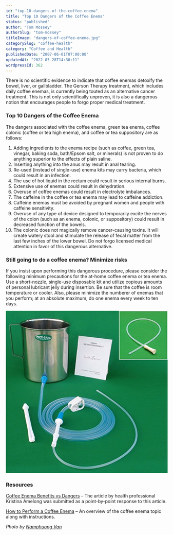 ```yaml
---
id: "top-10-dangers-of-the-coffee-enema"
title: "Top 10 Dangers of the Coffee Enema"
status: "published"
author: "Tom Mossey"
authorSlug: "tom-mossey"
titleImage: "dangers-of-coffee-enema.jpg"
categorySlug: "coffee-health"
category: "Coffee and Health"
publishedDate: "2007-06-01T07:00:00"
updatedAt: "2022-05-28T14:30:11"
wordpressId: 362
---
```


There is no scientific evidence to indicate that coffee enemas detoxify the bowel, liver, or gallbladder. The Gerson Therapy treatment, which includes daily coffee enemas, is currently being touted as an alternative cancer treatment. This is not only scientifically unproven, it is also a dangerous notion that encourages people to forgo proper medical treatment.

### Top 10 Dangers of the Coffee Enema

The dangers associated with the coffee enema, green tea enema, coffee colonic (coffee or tea high enema), and coffee or tea suppository are as follows:

1.  Adding ingredients to the enema recipe (such as coffee, green tea, vinegar, baking soda, bath/Epsom salt, or minerals) is not proven to do anything superior to the effects of plain saline.
2.  Inserting anything into the anus may result in anal tearing.
3.  Re-used (instead of single-use) enema kits may carry bacteria, which could result in an infection.
4.  The use of hot liquid in the rectum could result in serious internal burns.
5.  Extensive use of enemas could result in dehydration.
6.  Overuse of coffee enemas could result in electrolyte imbalances.
7.  The caffeine in the coffee or tea enema may lead to caffeine addiction.
8.  Caffeine enemas must be avoided by pregnant women and people with caffeine sensitivity.
9.  Overuse of any type of device designed to temporarily excite the nerves of the colon (such as an enema, colonic, or suppository) could result in decreased function of the bowels.
10.  The colonic does not magically remove cancer-causing toxins. It will create watery stool and stimulate the release of fecal matter from the last few inches of the lower bowel. Do not forgo licensed medical attention in favor of this dangerous alternative.

### Still going to do a coffee enema? Minimize risks

If you insist upon performing this dangerous procedure, please consider the following minimum precautions for the at-home coffee enema or tea enema. Use a short-nozzle, single-use disposable kit and utilize copious amounts of personal lubricant jelly during insertion. Be sure that the coffee is room temperature or cooler. Also, please minimize the numberer of enemas that you perform; at an absolute maximum, do one enema every week to ten days.

![coffee enema kit](coffee-enema-kit.jpg)

### Resources

[Coffee Enema Benefits vs Dangers](/coffee-enema-benefits-vs-dangers/) – The article by health professional Kristina Amelong was submitted as a point-by-point response to this article.

[How to Perform a Coffee Enema](/coffee-enema/) – An overview of the coffee enema topic along with instructions.

*Photo by [Namphuong Van](https://unsplash.com/@namphuong)*

